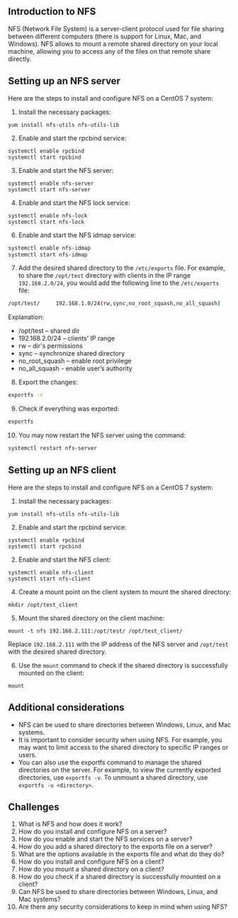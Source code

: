 ## Introduction to NFS

NFS (Network File System) is a server-client protocol used for file sharing between different computers (there is support for Linux, Mac, and Windows). NFS allows to mount a remote shared directory on your local machine, allowing you to access any of the files on that remote share directly.

## Setting up an NFS server

Here are the steps to install and configure NFS on a CentOS 7 system:

1. Install the necessary packages:

```
yum install nfs-utils nfs-utils-lib
```

2. Enable and start the rpcbind service:

```
systemctl enable rpcbind
systemctl start rpcbind
```

3. Enable and start the NFS server:

```
systemctl enable nfs-server
systemctl start nfs-server
```

4. Enable and start the NFS lock service:

```
systemctl enable nfs-lock
systemctl start nfs-lock
```

6. Enable and start the NFS idmap service:

```bash
systemctl enable nfs-idmap
systemctl start nfs-idmap
```

7. Add the desired shared directory to the `/etc/exports` file. For example, to share the `/opt/test` directory with clients in the IP range `192.168.2.0/24`, you would add the following line to the `/etc/exports` file:

```bash
/opt/test/     192.168.1.0/24(rw,sync,no_root_squash,no_all_squash)
```

Explanation:

* /opt/test – shared dir
* 192.168.2.0/24 – clients' IP range 
* rw – dir's permissions
* sync – synchronize shared directory
* no_root_squash – enable root privilege
* no_all_squash - enable user’s authority

8. Export the changes:

```bash
exportfs -r
```

9. Check if everything was exported:

```bash
exportfs
```

10. You may now restart the NFS server using the command:

```bash
systemctl restart nfs-server
```

## Setting up an NFS client

Here are the steps to install and configure NFS on a CentOS 7 system:

1. Install the necessary packages:

```
yum install nfs-utils nfs-utils-lib
```

2. Enable and start the rpcbind service:

```
systemctl enable rpcbind
systemctl start rpcbind
```

2. Enable and start the NFS client:

```
systemctl enable nfs-client
systemctl start nfs-client
```

4. Create a mount point on the client system to mount the shared directory:

```
mkdir /opt/test_client
```

5. Mount the shared directory on the client machine:

```
mount -t nfs 192.168.2.111:/opt/test/ /opt/test_client/ 
```

Replace `192.168.2.111` with the IP address of the NFS server and `/opt/test` with the desired shared directory.

6. Use the `mount` command to check if the shared directory is successfully mounted on the client:

```
mount
```

## Additional considerations

* NFS can be used to share directories between Windows, Linux, and Mac systems.
* It is important to consider security when using NFS. For example, you may want to limit access to the shared directory to specific IP ranges or users.
* You can also use the exportfs command to manage the shared directories on the server. For example, to view the currently exported directories, use `exportfs -v`. To unmount a shared directory, use `exportfs -u <directory>`.
    
## Challenges

1. What is NFS and how does it work?
1. How do you install and configure NFS on a server?
1. How do you enable and start the NFS services on a server?
1. How do you add a shared directory to the exports file on a server?
1. What are the options available in the exports file and what do they do?
1. How do you install and configure NFS on a client?
1. How do you mount a shared directory on a client?
1. How do you check if a shared directory is successfully mounted on a client?
1. Can NFS be used to share directories between Windows, Linux, and Mac systems?
1. Are there any security considerations to keep in mind when using NFS?
